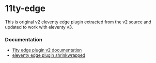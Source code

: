 # 11ty-edge
This is original v2 eleventy edge plugin extracted from the v2 source and updated to work with eleventy v3.


### Documentation
- [11ty edge plugin v2 documentation](https://v2.11ty.dev/docs/plugins/edge/)
- [eleventy edge plugin shrinkwrapped](https://github.com/scottandrewlepera/eleventy-edge-plugin-shrinkwrapped)
